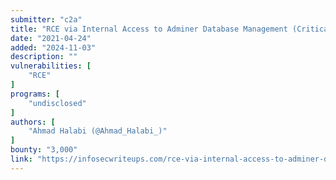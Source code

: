 ```yaml
---
submitter: "c2a"
title: "RCE via Internal Access to Adminer Database Management (Critical)"
date: "2021-04-24"
added: "2024-11-03"
description: ""
vulnerabilities: [
    "RCE"
]
programs: [
    "undisclosed"
]
authors: [
    "Ahmad Halabi (@Ahmad_Halabi_)"
]
bounty: "3,000"
link: "https://infosecwriteups.com/rce-via-internal-access-to-adminer-database-management-critical-d3dc2a1d392a"
---
```




